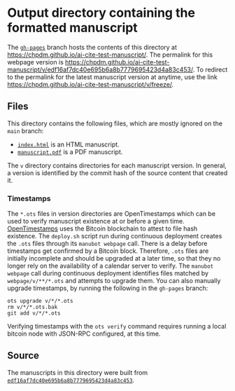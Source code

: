 # Output directory containing the formatted manuscript

The [`gh-pages`](https://github.com/chpdm/ai-cite-test-manuscript/tree/gh-pages) branch hosts the contents of this directory at <https://chpdm.github.io/ai-cite-test-manuscript/>.
The permalink for this webpage version is <https://chpdm.github.io/ai-cite-test-manuscript/v/edf16af7dc40e695b6a8b7779695423d4a83c453/>.
To redirect to the permalink for the latest manuscript version at anytime, use the link <https://chpdm.github.io/ai-cite-test-manuscript/v/freeze/>.

## Files

This directory contains the following files, which are mostly ignored on the `main` branch:

+ [`index.html`](index.html) is an HTML manuscript.
+ [`manuscript.pdf`](manuscript.pdf) is a PDF manuscript.

The `v` directory contains directories for each manuscript version.
In general, a version is identified by the commit hash of the source content that created it.

### Timestamps

The `*.ots` files in version directories are OpenTimestamps which can be used to verify manuscript existence at or before a given time.
[OpenTimestamps](https://opentimestamps.org/) uses the Bitcoin blockchain to attest to file hash existence.
The `deploy.sh` script run during continuous deployment creates the `.ots` files through its `manubot webpage` call.
There is a delay before timestamps get confirmed by a Bitcoin block.
Therefore, `.ots` files are initially incomplete and should be upgraded at a later time, so that they no longer rely on the availability of a calendar server to verify.
The `manubot webpage` call during continuous deployment identifies files matched by `webpage/v/**/*.ots` and attempts to upgrade them.
You can also manually upgrade timestamps, by running the following in the `gh-pages` branch:

```shell
ots upgrade v/*/*.ots
rm v/*/*.ots.bak
git add v/*/*.ots
```

Verifying timestamps with the `ots verify` command requires running a local bitcoin node with JSON-RPC configured, at this time.

## Source

The manuscripts in this directory were built from
[`edf16af7dc40e695b6a8b7779695423d4a83c453`](https://github.com/chpdm/ai-cite-test-manuscript/commit/edf16af7dc40e695b6a8b7779695423d4a83c453).
